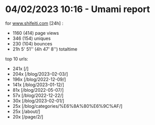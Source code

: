# 04/02/2023 10:16 - Umami report
for www.shifeiti.com [24h] :

 - 1160 (414) page views
 - 346 (154) uniques
 - 230 (104) bounces
 - 21h 5' 51'' (4h 47' 8'') totaltime


top 10 urls:
 - 241x [/]
 - 204x [/blog/2023-02-03/]
 - 196x [/blog/2022-12-09/]
 - 141x [/blog/2023-01-12/]
 - 81x [/blog/2022-05-07/]
 - 57x [/blog/2022-12-22/]
 - 30x [/blog/2023-02-01/]
 - 25x [/blog/categories/%E6%8A%80%E6%9C%AF/]
 - 25x [/about/]
 - 20x [/page/2/]


